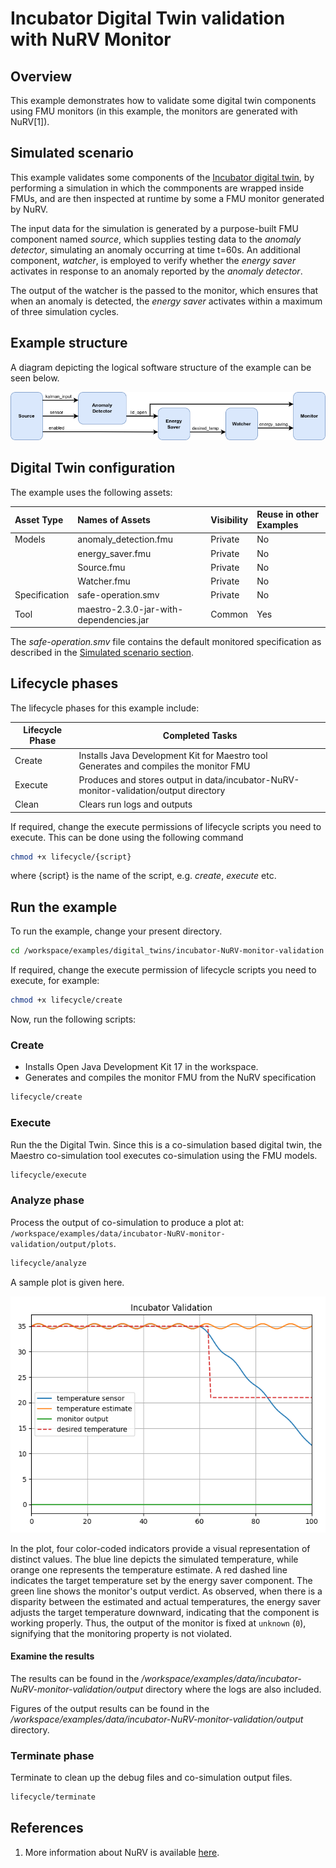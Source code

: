 
# Incubator Digital Twin validation with NuRV Monitor

## Overview

This example demonstrates how to validate some digital twin components using
FMU monitors (in this example, the monitors are generated with NuRV[1]).

## Simulated scenario

This example validates some components of
the [Incubator digital twin](../../common/digital_twins/incubator/README.md),
by performing a simulation in which the commponents are wrapped inside FMUs, and are then inspected at runtime by some a FMU monitor generated by NuRV.

The input data for the simulation is generated by a purpose-built
FMU component named _source_, which supplies testing data to the _anomaly detector_,
simulating an anomaly occurring at time t=60s. An additional component,
_watcher_, is employed to verify whether the _energy saver_ activates in response
to an anomaly reported by the _anomaly detector_.

The output of the watcher is the passed to the monitor, which ensures that when
an anomaly is detected, the _energy saver_ activates within a maximum of
three simulation cycles.

## Example structure

A diagram depicting the logical software structure of the example can be seen below.

![DT structure](dt-structure.png)

## Digital Twin configuration

The example uses the following assets:

| Asset Type | Names of Assets | Visibility | Reuse in other Examples |
|:---|:---|:---|:---|
| Models | anomaly_detection.fmu | Private | No |
|        | energy_saver.fmu      | Private | No |
|        | Source.fmu            | Private | No |
|        | Watcher.fmu           | Private | No |
| Specification | safe-operation.smv | Private | No |
| Tool | maestro-2.3.0-jar-with-dependencies.jar | Common | Yes |

The _safe-operation.smv_ file contains the default monitored specification as
described in the [Simulated scenario section](#simulated-scenario).

## Lifecycle phases

The lifecycle phases for this example include:

| Lifecycle Phase    | Completed Tasks |
| -------- | ------- |
| Create  | Installs Java Development Kit for Maestro tool<br>Generates and compiles the monitor FMU    |
| Execute | Produces and stores output in data/incubator-NuRV-monitor-validation/output directory|
| Clean   | Clears run logs and outputs |

If required, change the execute permissions of lifecycle scripts you need to execute.
This can be done using the following command

```bash
chmod +x lifecycle/{script}
```

where {script} is the name of the script, e.g. _create_, _execute_ etc.

## Run the example

To run the example, change your present directory.

```bash
cd /workspace/examples/digital_twins/incubator-NuRV-monitor-validation
```

If required, change the execute permission of lifecycle scripts
you need to execute, for example:

```bash
chmod +x lifecycle/create
```

Now, run the following scripts:

### Create

- Installs Open Java Development Kit 17 in the workspace.
- Generates and compiles the monitor FMU from the NuRV specification

```bash
lifecycle/create
```

### Execute

Run the the Digital Twin. Since this is a co-simulation based
digital twin, the Maestro co-simulation tool executes co-simulation
using the FMU models.

```bash
lifecycle/execute
```

### Analyze phase

Process the output of co-simulation to produce a plot at:
`/workspace/examples/data/incubator-NuRV-monitor-validation/output/plots`.

```bash
lifecycle/analyze
```

A sample plot is given here.

![output plot](incubator-NuRV-monitor-validation_plot.png)

In the plot, four color-coded indicators provide a visual representation of
distinct values. The blue line depicts the simulated temperature, while orange
one represents the temperature estimate. A red dashed line indicates the
target temperature set by the energy saver component. The green line shows
the monitor's output verdict. As observed, when there is a disparity
between the estimated and actual temperatures, the energy saver adjusts
the target temperature downward, indicating that the component is working
properly. Thus, the output of the monitor is fixed at `unknown` (`0`),
signifying that the monitoring property is not violated.

#### Examine the results

The results can be found in the
_/workspace/examples/data/incubator-NuRV-monitor-validation/output_ directory
where the logs are also included.

Figures of the output results can be found in the
_/workspace/examples/data/incubator-NuRV-monitor-validation/output_
directory.

### Terminate phase

Terminate to clean up the debug files and co-simulation output files.

```bash
lifecycle/terminate
```

## References

1. More information about NuRV is available [here](https://es-static.fbk.eu/tools/nurv/).
